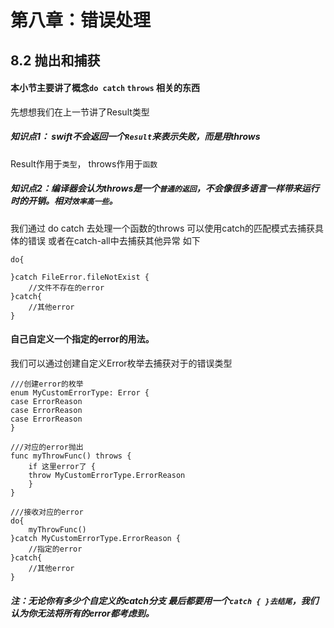 
# 第八章：错误处理


## 8.2 抛出和捕获

#### 本小节主要讲了概念```do catch``` ```throws``` 相关的东西

先想想我们在上一节讲了Result类型
##### 知识点1： swift不会返回一个```Result```来表示失败，而是用throws
Result作用于```类型```， throws作用于```函数```

##### 知识点2：编译器会认为throws是一个```普通的返回```，不会像很多语言一样带来运行时的开销。相对```效率高一些```。

我们通过 do catch 去处理一个函数的throws    可以使用catch的匹配模式去捕获具体的错误 或者在catch-all中去捕获其他异常 如下
    
    do{
        
    }catch FileError.fileNotExist {
        //文件不存在的error
    }catch{
        //其他error
    }


#### 自己自定义一个指定的error的用法。
我们可以通过创建自定义Error枚举去捕获对于的错误类型
    
    ///创建error的枚举
    enum MyCustomErrorType: Error {
    case ErrorReason
    case ErrorReason
    case ErrorReason
    }

    ///对应的error抛出
    func myThrowFunc() throws {
        if 这里error了 {
        throw MyCustomErrorType.ErrorReason
        }
    }
    
    ///接收对应的error
    do{
        myThrowFunc()
    }catch MyCustomErrorType.ErrorReason {
        //指定的error
    }catch{
        //其他error
    }

##### 注：无论你有多少个自定义的catch分支  最后都要用一个```catch { }去结尾```，我们认为你无法将所有的error都考虑到。

